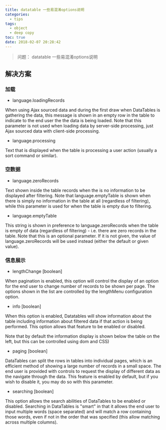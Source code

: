 ```yaml
---
title: datatable 一些易混淆options说明
categories:
  - tips
tags:
  - object
  - deep copy
toc: true
date: 2018-02-07 20:28:42
---
```

> 问题： datatable 一些易混淆options说明


<!-- more -->

## 解决方案

###  加载
* language.loadingRecords

When using Ajax sourced data and during the first draw when DataTables is gathering the data, this message is shown in an empty row in the table to indicate to the end user the the data is being loaded. Note that this parameter is not used when loading data by server-side processing, just Ajax sourced data with client-side processing.

* language.processing

Text that is displayed when the table is processing a user action (usually a sort command or similar).

### 空数据

* language.zeroRecords

Text shown inside the table records when the is no information to be displayed after filtering.
Note that language.emptyTable is shown when there is simply no information in the table at all (regardless of filtering), while this parameter is used for when the table is empty due to filtering.

* language.emptyTable

This string is shown in preference to language.zeroRecords when the table is empty of data (regardless of filtering) - i.e. there are zero records in the table.
Note that this is an optional parameter. If it is not given, the value of language.zeroRecords will be used instead (either the default or given value).

### 信息展示
* lengthChange [boolean]

When pagination is enabled, this option will control the display of an option for the end user to change number of records to be shown per page. The options shown in the list are controlled by the lengthMenu configuration option.

* info [boolean]

When this option is enabled, Datatables will show information about the table including information about filtered data if that action is being performed. This option allows that feature to be enabled or disabled.

Note that by default the information display is shown below the table on the left, but this can be controlled using dom and CSS)

* paging [boolean]

DataTables can split the rows in tables into individual pages, which is an efficient method of showing a large number of records in a small space. The end user is provided with controls to request the display of different data as the navigate through the data. This feature is enabled by default, but if you wish to disable it, you may do so with this parameter.

* searching [boolean]

This option allows the search abilities of DataTables to be enabled or disabled. Searching in DataTables is "smart" in that it allows the end user to input multiple words (space separated) and will match a row containing those words, even if not in the order that was specified (this allow matching across multiple columns).
